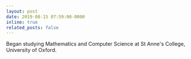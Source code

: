 ```yaml
---
layout: post
date: 2019-08-15 07:59:00-0000
inline: true
related_posts: false
---
```


Began studying Mathematics and Computer Science at St Anne's College, University of Oxford.

